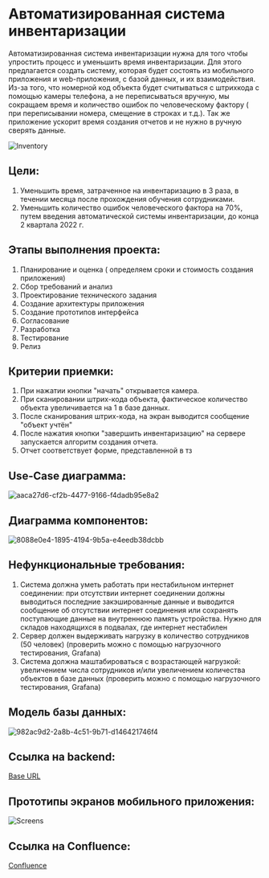 
# Автоматизированная система инвентаризации

  Автоматизированная система инвентаризации нужна для того чтобы упростить процесс и уменьшить время инвентаризации. 
  Для этого предлагается создать систему, которая будет состоять из мобильного приложения и web-приложения, с базой данных, и их взаимодействия. Из-за того, что номерной код объекта будет считываться с штрихкода с помощью камеры телефона, а не переписываться вручную, мы сокращаем время и количество ошибок по человеческому фактору ( при переписывании номера, смещение в строках и т.д.). Так же приложение ускорит время создания отчетов и не нужно в ручную сверять данные.
  
  ![Inventory](https://d33wubrfki0l68.cloudfront.net/b835feb7a4b28209d36a5c8a09d078a2059bbfe9/694e0/assets/imgs/fly.gif)
  
  
  ## Цели: 

1. Уменьшить время, затраченное на инвентаризацию в 3 раза, в течении месяца после прохождения обучения сотрудниками. 
2. Уменьшить количество ошибок человеческого фактора на 70%, путем введения автоматической системы инвентаризации, до конца 2 квартала 2022 г. 

  ## Этапы выполнения проекта: 

1. Планирование и оценка ( определяем сроки и стоимость создания приложения) 
2. Сбор требований и анализ 
3. Проектирование технического задания 
4. Создание архитектуры приложения 
5. Создание прототипов интерфейса 
6. Согласование 
7. Разработка 
8. Тестирование 
9. Релиз 

  ## Критерии приемки: 

1. При нажатии кнопки "начать" открывается камера. 
2. При сканировании штрих-кода объекта, фактическое количество объекта увеличивается на 1 в базе данных. 
3. После сканирования штрих-кода, на экран выводится сообщение "объект учтён" 
4. После нажатия кнопки "завершить инвентаризацию" на сервере запускается алгоритм создания отчета. 
5. Отчет соответствует форме, представленной в тз

  ## Use-Case диаграмма:
![aaca27d6-cf2b-4477-9166-f4dadb95e8a2](https://user-images.githubusercontent.com/81229041/170361941-a729dcdd-b912-42cb-beaa-2750f0313216.png)

  ## Диаграмма компонентов:
![8088e0e4-1895-4194-9b5a-e4eedb38dcbb](https://user-images.githubusercontent.com/81229041/170362067-45225548-11f8-42b1-a291-e86ba2b3daec.jpg)

  ## Нефункциональные требования:
1. Система должна уметь работать при нестабильном интернет соединении: при отсутствии интернет соединении должны выводиться последние закэшированные данные и выводится сообщение об отсутствии интернет соединения или сохранять поступающие данные на внутреннюю память устройства. Нужно для складов находящихся в подвалах, где интернет нестабилен
2. Сервер должен выдерживать нагрузку в количество сотрудников (50 человек) (проверить можно с помощью нагрузочного тестирования, Grafana)
3. Система должна маштабироваться с возрастающей нагрузкой: увеличением числа сотрудников и/или увеличением количества объектов в базе данных (проверить можно с помощью нагрузочного тестирования, Grafana)

  ## Модель базы данных:
![982ac9d2-2a8b-4c51-9b71-d146421746f4](https://user-images.githubusercontent.com/81229041/170363092-2bb04fb7-be47-4106-9b8c-a3e5e43dd749.png)

  ## Ссылка на backend:
  [Base URL](http://golirg4m.beget.tech/)
  
  ## Прототипы экранов мобильного приложения:
![Screens](https://user-images.githubusercontent.com/81229041/170364032-93543835-2fae-45d5-9b27-96dfe45c6c9d.png)

  ## Ссылка на Confluence:
  [Confluence](https://nikolka-rabota.atlassian.net/wiki/spaces/AIS/overview?homepageId=65539)
